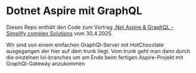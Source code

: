 # Dotnet Aspire mit GraphQL

Dieses Repo enthält den Code zum Vortrag [.Net Aspire &amp; GraphQL - Simplify complex Solutions](https://azurerostock.github.io/2025-04-30.html) vom 30.4.2025.

Wir sind von einem einfachen GraphQl-Server mit HotChocolate ausgegangen der hier auf dem trunk liegt. Vom trunk geht man dann durch die einzelnen lvl-branches um am Ende beim fertigen Aspire-Projekt mit GraphQl-Gateway anzukommen
